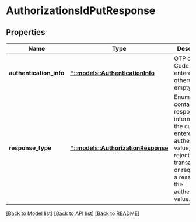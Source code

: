 # AuthorizationsIdPutResponse

## Properties
Name | Type | Description | Notes
------------ | ------------- | ------------- | -------------
**authentication_info** | [***::models::AuthenticationInfo**](AuthenticationInfo.md) | OTP or QR Code if entered, otherwise empty. | [optional] [default to null]
**response_type** | [***::models::AuthorizationResponse**](AuthorizationResponse.md) | Enum containing response information; if the customer entered the authentication value, rejected the transaction, or requested a resend of the authentication value. | [default to null]

[[Back to Model list]](../README.md#documentation-for-models) [[Back to API list]](../README.md#documentation-for-api-endpoints) [[Back to README]](../README.md)


